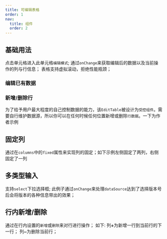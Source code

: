 ```yaml
---
title: 可编辑表格
order: 1
nav:
  title: 组件
  order: 2
---
```


## 基础用法

点击单元格进入此单元格`编辑模式`;
通过`onChange`来获取编辑后的数据以及当前操作的列与行信息；
表格支持虚拟滚动，拒绝性能瓶颈；

### 编辑已有数据

<code src="../demo/EditTable.simple.demo.tsx"></code>

### 新增/删除行

为了给予用户最大程度的自己控制数据的能力，该`EditTable`被设计为`受控组件`。需要自行维护数据源，所以你可以在任何时候任何位置新增或删除`行数据`。一下为作者示例
<code src="../demo/EditTable.editRow.demo.tsx"></code>

## 固定列

通过在`columns`中的`fixed`属性来实现列的固定；如下示例左侧固定了两列，右侧固定了一列
<code src="../demo/EditTable.basic.demo.tsx"></code>

## 多类型输入

支持`select`下拉选择框;
此例子通过`onChange`来处理`dataSource`达到了选择版本号后会将版本的各种信息带出的效果；
<code src="../demo/EditTable.input.demo.tsx"></code>

## 行内新增/删除

通过在行内设置的`新增`或`删除`来对行进行操作；
如下:
列`➕`为新增一行到当前行的下一行；
列`➖`为删除当前行；
<code src="../demo/EditTable.inline.demo.tsx"></code>

